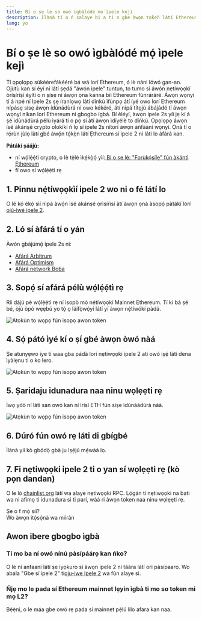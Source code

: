 ```yaml
---
title: Bí o ṣe lè so owó ìgbàlódé mọ́ ìpele kejì
description: Ìlànà tí o ń ṣalaye bi a ti n gbe àwọn tọ́kẹ̀n látí Ethereum si ipele 2 pẹ̀lú lilo afára.
lang: yo
---
```


# Bí o ṣe lè so owó ìgbàlódé mọ́ ìpele kejì

Tí ọpọlọpọ súkéérefákééré bá wá lorí Ethereum, ó lè náni lówó gan-an. Ojùtù kan sí éyí ní látí ṣẹdá "áwón ipele" tuntun, to tumo si áwón nẹtíwọọkí òríṣíríṣí éyítí o n ṣíṣẹ ní áwọn ọna kanna bíi Ethereum fùnráráré. Áwọn wọnyí tí á npé ní Ipele 2s ṣẹ íranlọwọ látí dínkù ìfùnpọ átí íyé owo lorí Ethereum nípásẹ sísẹ áwọn ídùnádùrá ní owo kékéré, átí nípá títọjù ábájádé tí áwọn wọnyí níkan lorí Ethereum ní gbogbo ígbá. Bí èléyí, àwọn ipele 2s yíì jẹ kí á ṣé ìdùnádùrá pélù ìyárá tí o pọ sí àtí àwọn ìdíyélè to díńkù. Ọpọlọpọ áwọn ísé àkánṣé crypto olokíkí ń lọ sí ipele 2s nítorí àwọn àǹfààní wọnyí. Ọná tí o rọ́rùn jùlọ làtí gbé àwó̩n tọ́kẹ̀n látí Ẹthereum sí ipele 2 ni láti lo àfárá kan.

**Pátákí ṣáájù:**

- ní wọ́lẹ́ẹ́tì crypto, o lè tẹ̀lé ìkẹ́kọ̀ọ́ yìí:[ Bí o ṣe lè: "Forùkọ́sílẹ" fún àkántì Ẹthereum](/guides/how-to-create-an-ethereum-account/)
- fí owo sí wọ́lẹ́ẹ́tì rẹ

## 1. Pinnu nẹ́tíwọọkìí ipele 2 wo ni o fé látí lo

O lé kọ́ èkọ́ sìí nìpá àwọ́n ìsé àkánṣé ọrìsírìsí àtí àwọn ọná àsopọ́ pàtákí lórí [ojú-ìwé ipele 2](/layer-2/).

## 2. Ló sí àfárá tí o yán

Àwón gbájúmó̩ ipele 2s ni:

- [Afárá Arbitrum](https://bridge.arbitrum.io/?l2ChainId=42161)
- [Afárá Optimism](https://app.optimism.io/bridge/deposit)
- [Afárá network Boba](https://gateway.boba.network/)

## 3. Sopọ́ sí afárá pélù wọ́lẹ́ẹ́tì rẹ

Ríi dájú pé wọ́lẹ́ẹ́tì rẹ ní ìsopò mó nẹ́tíwọọkí Mainnet Ethereum. Tí kí bá ṣé bé, òjú òpó wẹẹbú yo tọ́ ọ láífọ̀wọ́yí látí yí àwọn nẹ́tíwókí pàdá.

![Atọkùn to wọpọ fún isopọ awon token](./bridge1.png)

## 4. Sọ́ pátó ìyé kí o ṣí gbé àwọn òwó nàá

Ṣe atunyẹwo iye tí waa gba pádà lori nẹtiwọọki ipele 2 ati owó iṣẹ́ látí dena ìyàlẹnu ti o ko lero.

![Atọkùn to wọpọ fún isopọ awon token](./bridge2.png)

## 5. Ṣaridaju idunadura naa ninu wọlẹẹti rẹ

Ìwọ yóò ní láti san owó kan ní ìrísí ETH fún síṣe ìdúnàádúrà náà.

![Atọkùn to wọpọ fún isopọ awon token](./bridge3.png)

## 6. Dúró fún owó rẹ láti di gbígbé

Ìlànà yii kò gbọ́dọ̀ gbà ju ìṣẹ́jú mẹ́wàá lọ.

## 7. Fi nẹtiwọọki ipele 2 ti o yan sí wọlẹẹti rẹ (kò pọn dandan)

O le lò [chainlist.org](http://chainlist.org) látí wa alaye nẹtiwọọki RPC. Lọ́gán tí nẹtiwọọki na bati wa ni afimọ ti idunadura si ti parí, wàá ri àwọn token naa ninu wọlẹẹti rẹ.
<br />

<InfoBanner shouldSpaceBetween emoji=":eyes:">
  <div>Ṣe o f mọ̀ síi?</div>
  <ButtonLink href="/guides/">
    Wo àwọn ìtọ́sọ́nà wa mìíràn
  </ButtonLink>
</InfoBanner>

## Awon ibere gbogbo ìgbà

### Tí mo ba ní owó nínú pàsípáárọ kan ńko?

O lè ní anfaani látí ṣe iyọkuro sí àwọn ipele 2 ni táàra látí ori pàsípaarọ. Wo abala "Gbe sí ipele 2" ti[oju-iwe Ipele 2](/layer-2/) wa fún alaye si.

### Ńjẹ mo le pada sí Ethereum mainnet lẹyin ìgbà ti mo so token mi mọ L2?

Bẹ́ẹ̀ni, o le máa gbe owó rẹ pada sí mainnet pẹ̀lú lilo afara kan naa.
